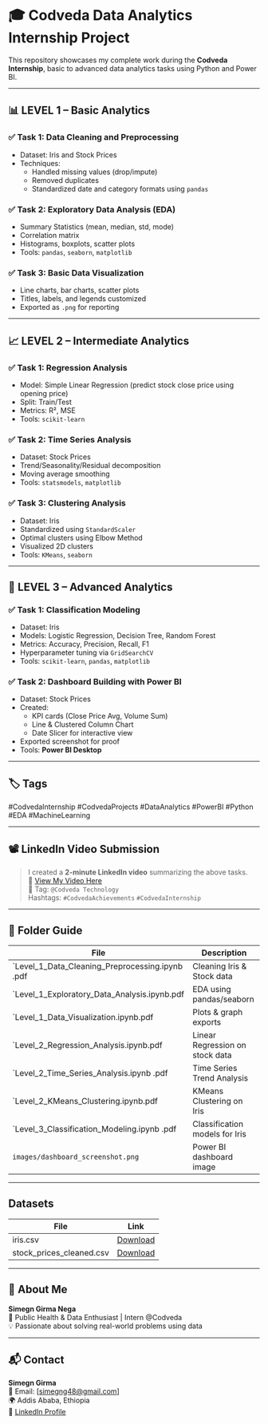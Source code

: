 # 🎓 Codveda Data Analytics Internship Project

This repository showcases my complete work during the **Codveda Internship**, basic to advanced data analytics tasks using Python and Power BI.

---

## 📊 LEVEL 1 – Basic Analytics

### ✅ Task 1: Data Cleaning and Preprocessing
- Dataset: Iris and Stock Prices
- Techniques:
  - Handled missing values (drop/impute)
  - Removed duplicates
  - Standardized date and category formats using `pandas`
   
### ✅ Task 2: Exploratory Data Analysis (EDA)
- Summary Statistics (mean, median, std, mode)
- Correlation matrix
- Histograms, boxplots, scatter plots
- Tools: `pandas`, `seaborn`, `matplotlib`

### ✅ Task 3: Basic Data Visualization
- Line charts, bar charts, scatter plots
- Titles, labels, and legends customized
- Exported as `.png` for reporting

---

## 📈 LEVEL 2 – Intermediate Analytics

### ✅ Task 1: Regression Analysis
- Model: Simple Linear Regression (predict stock close price using opening price)
- Split: Train/Test
- Metrics: R², MSE
- Tools: `scikit-learn`

### ✅ Task 2: Time Series Analysis
- Dataset: Stock Prices
- Trend/Seasonality/Residual decomposition
- Moving average smoothing
- Tools: `statsmodels`, `matplotlib`

### ✅ Task 3: Clustering Analysis
- Dataset: Iris
- Standardized using `StandardScaler`
- Optimal clusters using Elbow Method
- Visualized 2D clusters
- Tools: `KMeans`, `seaborn`

---

## 🤖 LEVEL 3 – Advanced Analytics

### ✅ Task 1: Classification Modeling
- Dataset: Iris
- Models: Logistic Regression, Decision Tree, Random Forest
- Metrics: Accuracy, Precision, Recall, F1
- Hyperparameter tuning via `GridSearchCV`
- Tools: `scikit-learn`, `pandas`, `matplotlib`

### ✅ Task 2: Dashboard Building with Power BI
- Dataset: Stock Prices
- Created:
  - KPI cards (Close Price Avg, Volume Sum)
  - Line & Clustered Column Chart
  - Date Slicer for interactive view
- Exported screenshot for proof
- Tools: **Power BI Desktop**

---

## 🏷️ Tags
#CodvedaInternship #CodvedaProjects #DataAnalytics #PowerBI #Python #EDA #MachineLearning

---

## 📽️ LinkedIn Video Submission
> I created a **2-minute LinkedIn video** summarizing the above tasks.  
> 📌 [View My Video Here](your-video-link)  
> 👤 Tag: `@Codveda Technology`  
> Hashtags: `#CodvedaAchievements` `#CodvedaInternship`

---

## 📂 Folder Guide

| File | Description |
|------|-------------|
| `Level_1_Data_Cleaning_Preprocessing.ipynb .pdf  | Cleaning Iris & Stock data |
| `Level_1_Exploratory_Data_Analysis.ipynb.pdf | EDA using pandas/seaborn |
| `Level_1_Data_Visualization.ipynb.pdf | Plots & graph exports |
| `Level_2_Regression_Analysis.ipynb.pdf | Linear Regression on stock data |
| `Level_2_Time_Series_Analysis.ipynb .pdf | Time Series Trend Analysis |
| `Level_2_KMeans_Clustering.ipynb.pdf | KMeans Clustering on Iris |
| `Level_3_Classification_Modeling.ipynb .pdf | Classification models for Iris |
| `images/dashboard_screenshot.png` | Power BI dashboard image |

---
  
## Datasets

| File | Link |
|------|------|
| iris.csv | [Download](https://github.com/SimegnGirma-Nega/Codveda_Data_Analytics_Internship_Portfolio/blob/main/1%29%20iris_cleaned.csv.csv) |
| stock_prices_cleaned.csv | [Download](https://github.com/SimegnGirma-Nega/Codveda_Data_Analytics_Internship_Portfolio/blob/main/stock_prices_cleaned%20(1).csv) |

---


## 🙋 About Me

**Simegn Girma Nega**  
📍 Public Health & Data Enthusiast | Intern @Codveda  
💡 Passionate about solving real-world problems using data

---
## 📬 Contact

**Simegn Girma**  
📧 Email: [simegng48@gmail.com]  
🌍 Addis Ababa, Ethiopia  
🔗 [LinkedIn Profile](https://www.linkedin.com/in/simegn-girma-408b92261/)
